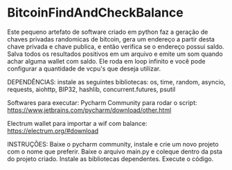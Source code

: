 # BitcoinFindAndCheckBalance
Este pequeno artefato de software criado em python faz a geração de chaves privadas randomicas de bitcoin, gera um endereço a partir desta chave privada e chave publica, e então verifica se o endereço possui saldo.
Salva todos os resultados positivos em um arquivo e emite um som quando achar alguma wallet com saldo.
Ele roda em loop infinito e você pode configurar a quantidade de vcpu's que deseja utilizar.

DEPENDÊNCIAS:
instale as seguintes bibliotecas:
 os, time, random, asyncio, requests, aiohttp, BIP32, hashlib, concurrent.futures, psutil

 Softwares para executar:
 Pycharm Community para rodar o script:
 https://www.jetbrains.com/pycharm/download/other.html
 
 Electrum wallet para importar a wif com balance:
 https://electrum.org/#download

INSTRUÇÕES:
Baixe o pycharm community, instale e crie um novo projeto com o nome que preferir.
Baixe o arquivo main.py e coleque dentro da psta do projeto criado.
Instale as bibliotecas dependentes.
Execute o código.
